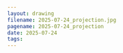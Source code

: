 ```yaml
---
layout: drawing
filename: 2025-07-24_projection.jpg
pagename: 2025-07-24_projection
date: 2025-07-24
tags:
---
```

